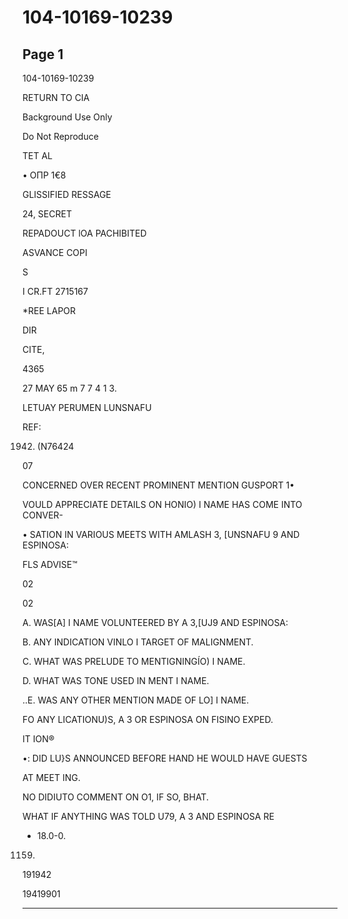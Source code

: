 # 104-10169-10239

## Page 1

104-10169-10239

RETURN TO CIA

Background Use Only

Do Not Reproduce

TET AL

• ОПР 1€8

GLISSIFIED RESSAGE

24, SECRET

REPADOUCT lOA PACHIBITED

ASVANCE COPI

S

I CR.FT 2715167

*REE LAPOR

DIR

CITE,

4365

27 MAY 65 m 7 7 4 1 3.

LETUAY PERUMEN LUNSNAFU

REF:

1942. (N76424

07

CONCERNED OVER RECENT PROMINENT MENTION GUSPORT 1•

VOULD APPRECIATE DETAILS ON HONIO) I NAME HAS COME INTO CONVER-

• SATION IN VARIOUS MEETS WITH AMLASH 3, [UNSNAFU 9 AND ESPINOSA:

FLS ADVISE™

02

02

A. WAS[A] I NAME VOLUNTEERED BY A 3,[UJ9 AND ESPINOSA:

B. ANY INDICATION VINLO I TARGET OF MALIGNMENT.

C. WHAT WAS PRELUDE TO MENTIGNINGÍO) I NAME.

D. WHAT WAS TONE USED IN MENT I NAME.

..E. WAS ANY OTHER MENTION MADE OF LO] I NAME.

FO ANY LICATIONU)S, A 3 OR ESPINOSA ON FISINO EXPED.

IT ION®

•: DID LU}S ANNOUNCED BEFORE HAND HE WOULD HAVE GUESTS

AT MEET ING.

NO DIDIUTO COMMENT ON O1, IF SO, BHAT.

WHAT IF ANYTHING WAS TOLD U79, A 3 AND ESPINOSA RE

- 18.0-0.

1159.

191942

19419901

---

